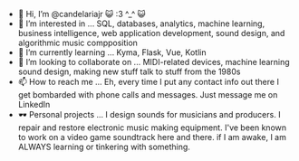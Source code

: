 - 👋 Hi, I’m @candelariajr :smiley_cat: :3 ^_^ :smiley_cat:
- 👀 I’m interested in ...
  SQL, databases, analytics, machine learning, business intelligence, web application development, sound design, and algorithmic music compposition
- 🌱 I’m currently learning ...
  Kyma, Flask, Vue, Kotlin
- 💞️ I’m looking to collaborate on ...
  MIDI-related devices, machine learning sound design, making new stuff talk to stuff from the 1980s
- 📫 How to reach me ...
  Eh, every time I put any contact info out there I get bombarded with phone calls and messages. Just message me on LinkedIn 
- :dark_sunglasses: Personal projects ...
  I design sounds for musicians and producers. I repair and restore electronic music making equipment. I've been known to work on a video game soundtrack here and there. 
  if I am awake, I am ALWAYS learning or tinkering with something. 

<!---
candelariajr/candelariajr is a ✨ special ✨ repository because its `README.md` (this file) appears on your GitHub profile.
You can click the Preview link to take a look at your changes.
--->
